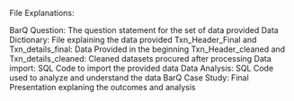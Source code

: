 File Explanations:

BarQ Question: The question statement for the set of data provided
Data Dictionary: File explaining the data provided
Txn_Header_Final and Txn_details_final: Data Provided in the beginning
Txn_Header_cleaned and Txn_details_cleaned: Cleaned datasets procured after processing
Data import: SQL Code to import the provided data
Data Analysis: SQL Code used to analyze and understand the data
BarQ Case Study: Final Presentation explaning the outcomes and analysis
